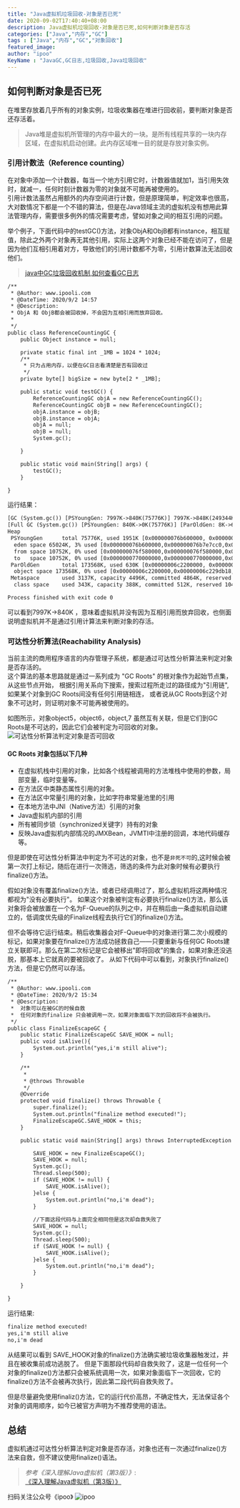 ```yaml
---
title: "Java虚拟机垃圾回收-对象是否已死"
date: 2020-09-02T17:40:40+08:00
description: Java虚拟机垃圾回收-对象是否已死,如何判断对象是否存活
categories: ["Java","内存","GC"]
tags : ["Java","内存","GC","对象回收"]
featured_image:
author: "ipoo"
KeyName : "JavaGC,GC日志,垃圾回收,Java垃圾回收"
---
```


## 如何判断对象是否已死
在堆里存放着几乎所有的对象实例，垃圾收集器在堆进行回收前，要判断对象是否还存活着。
> Java堆是虚拟机所管理的内存中最大的一块。是所有线程共享的一块内存区域，在虚拟机启动创建。此内存区域唯一目的就是存放对象实例。

### 引用计数法（Reference counting）
在对象中添加一个计数器，每当一个地方引用它时，计数器值就加1，当引用失效时，就减一，任何时刻计数器为零的对象就不可能再被使用的。</br>
引用计数法虽然占用额外的内存空间进行计数，但是原理简单，判定效率也很高，大对数情况下都是一个不错的算法，但是在Java领域主流的虚拟机没有想用此算法管理内存，需要很多例外的情况需要考虑，譬如对象之间的相互引用的问题。

举个例子，下面代码中的testGC()方法，对象ObjA和ObjB都有instance，相互赋值，除此之外两个对象再无其他引用，实际上这两个对象已经不能在访问了，但是因为他们互相引用着对方，导致他们的引用计数都不为零，引用计数算法无法回收他们。

> [java中GC垃圾回收机制,如何查看GC日志](https://www.ipooli.com/2020/05/javagccheck/)

```txt
/**
 * @Author: www.ipooli.com
 * @DateTime: 2020/9/2 14:57
 * @Description:
 * ObjA 和 ObjB都会被回收掉，不会因为互相引用而放弃回收。
 *
 */
public class ReferenceCountingGC {
    public Object instance = null;

    private static final int _1MB = 1024 * 1024;
    /**
     * 只为占用内存，以便在GC日志看清楚是否有回收过
     */
    private byte[] bigSize = new byte[2 * _1MB];

    public static void testGC() {
        ReferenceCountingGC objA = new ReferenceCountingGC();
        ReferenceCountingGC objB = new ReferenceCountingGC();
        objA.instance = objB;
        objB.instance = objA;
        objA = null;
        objB = null;
        System.gc();

    }

    public static void main(String[] args) {
        testGC();
    }

}

```
运行结果：
```txt
[GC (System.gc()) [PSYoungGen: 7997K->840K(75776K)] 7997K->848K(249344K), 0.0012598 secs] [Times: user=0.00 sys=0.00, real=0.00 secs] 
[Full GC (System.gc()) [PSYoungGen: 840K->0K(75776K)] [ParOldGen: 8K->630K(173568K)] 848K->630K(249344K), [Metaspace: 3122K->3122K(1056768K)], 0.0043636 secs] [Times: user=0.00 sys=0.00, real=0.00 secs] 
Heap
 PSYoungGen      total 75776K, used 1951K [0x000000076b600000, 0x0000000770a80000, 0x00000007c0000000)
  eden space 65024K, 3% used [0x000000076b600000,0x000000076b7e7cc0,0x000000076f580000)
  from space 10752K, 0% used [0x000000076f580000,0x000000076f580000,0x0000000770000000)
  to   space 10752K, 0% used [0x0000000770000000,0x0000000770000000,0x0000000770a80000)
 ParOldGen       total 173568K, used 630K [0x00000006c2200000, 0x00000006ccb80000, 0x000000076b600000)
  object space 173568K, 0% used [0x00000006c2200000,0x00000006c229db18,0x00000006ccb80000)
 Metaspace       used 3137K, capacity 4496K, committed 4864K, reserved 1056768K
  class space    used 343K, capacity 388K, committed 512K, reserved 1048576K

Process finished with exit code 0

```

可以看到7997K->840K ，意味着虚拟机并没有因为互相引用而放弃回收，也侧面说明虚拟机并不是通过引用计算法来判断对象的存活。


### 可达性分析算法(Reachability Analysis)

当前主流的商用程序语言的内存管理子系统，都是通过可达性分析算法来判定对象是否存活的。</br>
这个算法的基本思路就是通过一系列成为 "GC Roots" 的根对象作为起始节点集，从这些节点开始，
根据引用关系向下搜索，搜索过程所走过的路径成为"引用链",如果某个对象到GC Roots间没有任何引用链相连，
或者说从GC Roots到这个对象不可达时，则证明对象不可能再被使用的。

如图所示，对象object5，object6，object,7 虽然互有关联，但是它们到GC Roots是不可达的，因此它们会被判定为可回收的对象。
![可达性分析算法判定对象是否可回收](http://oss.ipooli.com/uploads%2F2020%2F09%2F02%2FGC%20Roots.png?Expires=1599036647)
#### GC Roots 对象包括以下几种
- 在虚拟机栈中引用的对象，比如各个线程被调用的方法堆栈中使用的参数，局部变量，临时变量等。
- 在方法区中类静态属性引用的对象。
- 在方法区中常量引用的对象，比如字符串常量池里的引用
- 在本地方法中JNI（Native方法）引用的对象
- Java虚拟机内部的引用
- 所有被同步锁（synchronized关键字）持有的对象
- 反映Java虚拟机内部情况的JMXBean，JVMTI中注册的回调，本地代码缓存等。

但是即使在可达性分析算法中判定为不可达的对象，也不是`非死不可`的,这时候会被第一次打上标记，随后在进行一次筛选，筛选的条件为此对象时候有必要执行finalize()方法。

假如对象没有覆盖finalize()方法，或者已经调用过了，那么虚拟机将这两种情况都视为"没有必要执行"。
如果这个对象被判定有必要执行finalize()方法，那么该对象将会被放置在一个名为F-Queue的队列之中，并在稍后由一条虚拟机自动建立的，低调度优先级的Finalize线程去执行它们的finalize()方法。

但不会等待它运行结束。稍后收集器会对F-Queue中的对象进行第二次小规模的标记，如果对象要在finalize()方法成功拯救自己——只要重新与任何GC Roots建立关联即可。那么在第二次标记是它会被移出"即将回收"的集合，如果对象还没逃脱，那基本上它就真的要被回收了。
从如下代码中可以看到，对象执行finalize()方法，但是它仍然可以存活。
```txt
/**
 * @Author: www.ipooli.com
 * @DateTime: 2020/9/2 15:34
 * @Description: 
 *  对象可以在被GC的时候自救
 *  任何对象的finalize 只会被调用一次，如果对象面临下次的回收将不会被执行。
 */
public class FinalizeEscapeGC {
    public static FinalizeEscapeGC SAVE_HOOK = null;
    public void isAlive(){
        System.out.println("yes,i'm still alive");
    }

    /**
     * 
     * @throws Throwable
     */
    @Override
    protected void finalize() throws Throwable {
        super.finalize();
        System.out.println("finalize method executed!");
        FinalizeEscapeGC.SAVE_HOOK = this;
    }

    public static void main(String[] args) throws InterruptedException {

        SAVE_HOOK = new FinalizeEscapeGC();
        SAVE_HOOK = null;
        System.gc();
        Thread.sleep(500);
        if (SAVE_HOOK != null) {
            SAVE_HOOK.isAlive();
        }else {
            System.out.println("no,i'm dead");
        }
    
        //下面这段代码与上面完全相同但是这次却自救失败了
        SAVE_HOOK = null;
        System.gc();
        Thread.sleep(500);
        if (SAVE_HOOK != null) {
            SAVE_HOOK.isAlive();
        }else {
            System.out.println("no,i'm dead");
        }

    }

}

```

运行结果:
```txt
finalize method executed!
yes,i'm still alive
no,i'm dead
```
从结果可以看到 SAVE_HOOK对象的finalize()方法确实被垃圾收集器触发过，并且在被收集前成功逃脱了。
但是下面那段代码却自救失败了，这是一位任何一个对象的finalize()方法都只会被系统调用一次，如果对象面临下一次回收，它的finalize()方法不会被再次执行，因此第二段代码自救失败了。

但是尽量避免使用finaliz()方法，它的运行代价高昂，不确定性大，无法保证各个对象的调用顺序，如今已被官方声明为不推荐使用的语法。


## 总结
虚拟机通过可达性分析算法判定对象是否存活，对象也还有一次通过finalize()方法来自救，但不建议使用finalize()语法。


> *参考《深入理解Java虚拟机（第3版）》*: [《深入理解Java虚拟机（第3版）》](https://book.douban.com/subject/34907497/)

扫码关注公众号《ipoo》
![ipoo](http://oss.ipooli.com/images/%E5%85%AC%E4%BC%97%E5%8F%B7code.jpg)